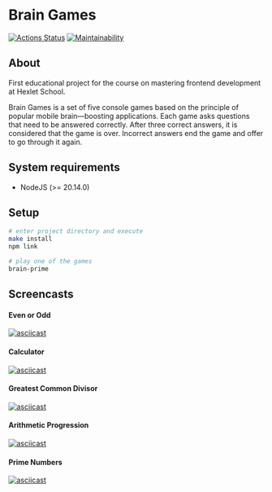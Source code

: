 # Brain Games
[![Actions Status](https://github.com/savrman/frontend-project-44/actions/workflows/hexlet-check.yml/badge.svg)](https://github.com/savrman/frontend-project-44/actions)
[![Maintainability](https://api.codeclimate.com/v1/badges/83900d05f244f0c75fc6/maintainability)](https://codeclimate.com/github/savrman/frontend-project-44/maintainability)

## About
First educational project for the course on mastering frontend development at Hexlet School.

Brain Games is a set of five console games based on the principle of popular mobile brain—boosting applications.
Each game asks questions that need to be answered correctly.
After three correct answers, it is considered that the game is over.
Incorrect answers end the game and offer to go through it again.

## System requirements
- NodeJS (>= 20.14.0)

## Setup
```bash
# enter project directory and execute
make install
npm link

# play one of the games
brain-prime
```

## Screencasts
#### Even or Odd
[![asciicast](https://asciinema.org/a/rdGF76lRxRfZLxm4Zopybp4cd.svg)](https://asciinema.org/a/rdGF76lRxRfZLxm4Zopybp4cd)
#### Calculator
[![asciicast](https://asciinema.org/a/8bxBGri976fh6r9F69FKj9SaV.svg)](https://asciinema.org/a/8bxBGri976fh6r9F69FKj9SaV)
#### Greatest Common Divisor
[![asciicast](https://asciinema.org/a/RWaTfGFkmYhLiUkrA9h5tXU4k.svg)](https://asciinema.org/a/RWaTfGFkmYhLiUkrA9h5tXU4k)
#### Arithmetic Progression
[![asciicast](https://asciinema.org/a/hhPM5dagiWYlYJiaYpS1j9uWV.svg)](https://asciinema.org/a/hhPM5dagiWYlYJiaYpS1j9uWV)
#### Prime Numbers
[![asciicast](https://asciinema.org/a/K2x1x8VnhJf7ROAyrhouZO7o4.svg)](https://asciinema.org/a/K2x1x8VnhJf7ROAyrhouZO7o4)
